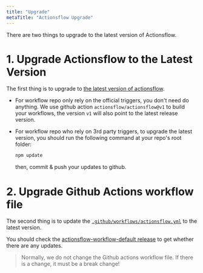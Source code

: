 ```yaml
---
title: "Upgrade"
metaTitle: "Actionsflow Upgrade"
---
```


There are two things to upgrade to the latest version of Actionsflow.

# 1. Upgrade Actionsflow to the Latest Version

The first thing is to upgrade to [the latest version of actionsflow](https://github.com/actionsflow/actionsflow/releases).

- For workflow repo only rely on the official triggers, you don't need do anything. We use github action `actionsflow/actionsflow@v1` to build your workflows, the version `v1` will also point to the latest release version.

- For workflow repo who rely on 3rd party triggers, to upgrade the latest version, you should run the following command at your repo's root folder:

  ```bash
  npm update
  ```

  then, commit & push your updates to github.

# 2. Upgrade Github Actions workflow file

The second thing is to update the [`.github/workflows/actionsflow.yml`](https://github.com/actionsflow/actionsflow-workflow-default/blob/master/.github/workflows/actionsflow.yml) to the latest version.

You should check the [actionsflow-workflow-default release](https://github.com/actionsflow/actionsflow-workflow-default/releases) to get whether there are any updates.

> Normally, we do not change the Github actions workflow file. If there is a change, it must be a break change!
